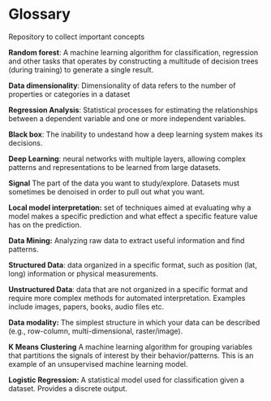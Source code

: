 # Glossary
Repository to collect important concepts

**Random forest**: A machine learning algorithm for classification, regression and other tasks that operates by constructing a multitude of decision trees (during training) to generate a single result.

**Data dimensionality**: Dimensionality of data refers to the number of properties or categories in a dataset

**Regression Analysis**: Statistical processes for estimating the relationships between a dependent variable and one or more independent variables.

**Black box**: The inability to undestand how a deep learning system makes its decisions.

**Deep Learning**: neural networks with multiple layers, allowing complex patterns and representations to be learned from large datasets.

**Signal** The part of the data you want to study/explore. Datasets must sometimes be denoised in order to pull out what you want.

**Local model interpretation:** set of techniques aimed at evaluating why a model makes a specific prediction and what effect a specific feature value has on the prediction. 

**Data Mining:** Analyzing raw data to extract useful information and find patterns.

**Structured Data**: data organized in a specific format, such as position (lat, long) information or physical measurements.

**Unstructured Data**: data that are not organized in a specific format and require more complex methods for automated interpretation. Examples include images, papers, books, audio files etc.

**Data modality:** The simplest structure in which your data can be described (e.g., row-column, multi-dimensional, raster/image). 

**K Means Clustering** A machine learning algorithm for grouping variables that partitions the signals of interest by their behavior/patterns. This is an example of an unsupervised machine learning model. 

**Logistic Regression:** A statistical model used for classification given a dataset. Provides a discrete output.
